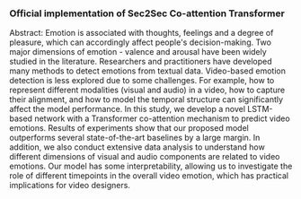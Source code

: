 ### Official implementation of Sec2Sec Co-attention Transformer

Abstract: Emotion is associated with thoughts, feelings and a degree of pleasure, which can accordingly affect people's decision-making. Two major dimensions of emotion - valence and arousal have been widely studied in the literature. Researchers and practitioners have developed many methods to detect emotions from textual data. Video-based emotion detection is less explored due to some challenges. For example, how to represent different modalities (visual and audio) in a video, how to capture their alignment, and how to model the temporal structure can significantly affect the model performance. In this study, we develop a novel LSTM-based network with a Transformer co-attention mechanism to predict video emotions. Results of experiments show that our proposed model outperforms several state-of-the-art baselines by a large margin. In addition, we also conduct extensive data analysis to understand how different dimensions of visual and audio components are related to video emotions. Our model has some interpretability, allowing us to investigate the role of different timepoints in the overall video emotion, which has practical implications for video designers. 

